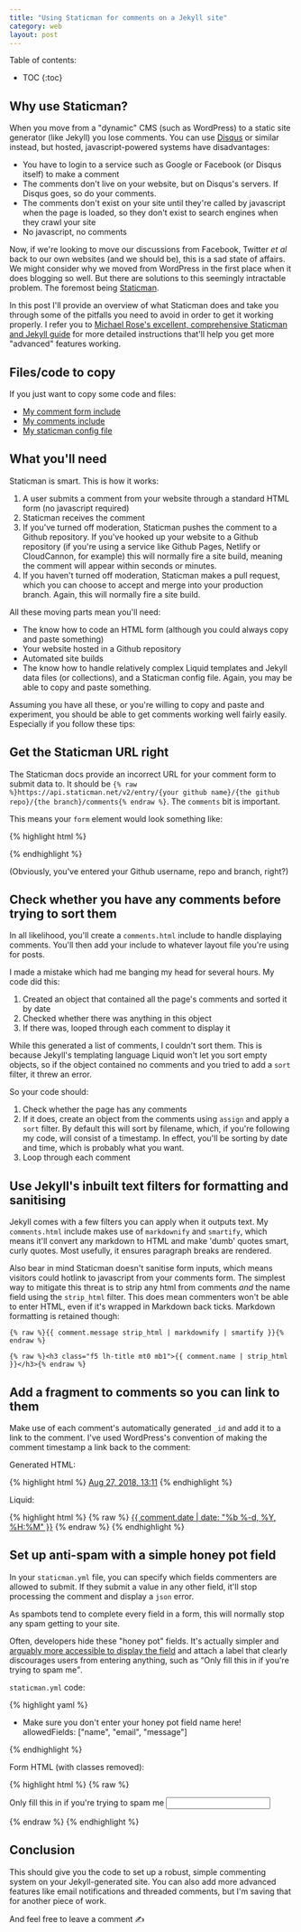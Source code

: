 ```yaml
---
title: "Using Staticman for comments on a Jekyll site"
category: web
layout: post
---
```

Table of contents:

* TOC
{:toc}

## Why use Staticman?

When you move from a "dynamic" CMS (such as WordPress) to a static site generator (like Jekyll) you lose comments. You can use [Disqus](https://disqus.com/) or similar instead, but hosted, javascript-powered systems have disadvantages:

- You have to login to a service such as Google or Facebook (or Disqus itself) to make a comment
- The comments don't live on your website, but on Disqus's servers. If Disqus goes, so do your comments.
- The comments don't exist on your site until they're called by javascript when the page is loaded, so they don't exist to search engines when they crawl your site
- No javascript, no comments

Now, if we're looking to move our discussions from Facebook, Twitter <i>et al</i> back to our own websites (and we should be), this is a sad state of affairs. We might consider why we moved from WordPress in the first place when it does blogging so well. But there are solutions to this seemingly intractable problem. The foremost being [Staticman](https://staticman.net).

In this post I'll provide an overview of what Staticman does and take you through some of the pitfalls you need to avoid in order to get it working properly. I refer you to [Michael Rose's excellent, comprehensive Staticman and Jekyll guide](https://mademistakes.com/articles/improving-jekyll-static-comments/) for more detailed instructions that'll help you get more "advanced" features working.

## Files/code to copy

If you just want to copy some code and files:

- [My comment form include](https://github.com/leonp/leon2/blob/master/_includes/comment-form.html)
- [My comments include](https://github.com/leonp/leon2/blob/master/_includes/comments.html)
- [My staticman config file](https://github.com/leonp/leon2/blob/master/staticman.yml)

## What you'll need

Staticman is smart. This is how it works:

1. A user submits a comment from your website through a standard HTML form (no javascript required)
2. Staticman receives the comment
3. If you've turned off moderation, Staticman pushes the comment to a Github repository. If you've hooked up your website to a Github repository (if you're using a service like Github Pages, Netlify or CloudCannon, for example) this will normally fire a site build, meaning the comment will appear within seconds or minutes.
4. If you haven't turned off moderation, Staticman makes a pull request, which you can choose to accept and merge into your production branch. Again, this will normally fire a site build.

All these moving parts mean you'll need:

- The know how to code an HTML form (although you could always copy and paste something)
- Your website hosted in a Github repository
- Automated site builds
- The know how to handle relatively complex Liquid templates and Jekyll data files (or collections), and a Staticman config file. Again, you may be able to copy and paste something.

Assuming you have all these, or you're willing to copy and paste and experiment, you should be able to get comments working well fairly easily. Especially if you follow these tips:

## Get the Staticman URL right

The Staticman docs provide an incorrect URL for your comment form to submit data to. It should be `{% raw %}https://api.staticman.net/v2/entry/{your github name}/{the github repo}/{the branch}/comments{% endraw %}`. The `comments` bit is important.

This means your `form` element would look something like:

{% highlight html %}
<form method="post" action="https://api.staticman.net/v2/entry/leonp/leon2/master/comments">
{% endhighlight %}

(Obviously, you've entered your Github username, repo and branch, right?)

## Check whether you have any comments before trying to sort them

In all likelihood, you'll create a `comments.html` include to handle displaying comments. You'll then add your include to whatever layout file you're using for posts.

I made a mistake which had me banging my head for several hours. My code did this:

1. Created an object that contained all the page's comments and sorted it by date
2. Checked whether there was anything in this object
3. If there was, looped through each comment to display it

While this generated a list of comments, I couldn't sort them. This is because Jekyll's templating language Liquid won't let you sort empty objects, so if the object contained no comments and you tried to add a `sort` filter, it threw an error.

So your code should:

1. Check whether the page has any comments
2. If it does, create an object from the comments using `assign` and apply a `sort` filter. By default this will sort by filename, which, if you're following my code, will consist of a timestamp. In effect, you'll be sorting by date and time, which is probably what you want.
3. Loop through each comment

## Use Jekyll's inbuilt text filters for formatting and sanitising

Jekyll comes with a few filters you can apply when it outputs text. My `comments.html` include makes use of `markdownify` and `smartify`, which means it'll convert any markdown to HTML and make 'dumb' quotes smart, curly quotes. Most usefully, it ensures paragraph breaks are rendered.

Also bear in mind Staticman doesn't sanitise form inputs, which means visitors could hotlink to javascript from your comments form. The simplest way to mitigate this threat is to strip any html from comments _and_ the name field using the `strip_html` filter. This does mean commenters won't be able to enter HTML, even if it's wrapped in Markdown back ticks. Markdown formatting is retained though:

`{% raw %}{{ comment.message strip_html | markdownify | smartify }}{% endraw %}`

`{% raw %}<h3 class="f5 lh-title mt0 mb1">{{ comment.name | strip_html }}</h3>{% endraw %}`

## Add a fragment to comments so you can link to them

Make use of each comment's automatically generated `_id` and add it to a link to the comment. I've used WordPress's convention of making the comment timestamp a link back to the comment:

Generated HTML:

{% highlight html %}
<a href="/posts/evening-edition-is-boring/#b029aec0-a9fa-11e8-88c0-ef9d7cca50b9">Aug 27, 2018, 13:11</a>
{% endhighlight %}

Liquid:

{% highlight html %}
{% raw %}
<a href="{{ page.url }}#{{ comment._id}}">{{ comment.date | date: "%b %-d, %Y, %H:%M" }}</a>
{% endraw %}
{% endhighlight %}

## Set up anti-spam with a simple honey pot field

In your `staticman.yml` file, you can specify which fields commenters are allowed to submit. If they submit a value in any other field, it'll stop processing the comment and display a `json` error.

As spambots tend to complete every field in a form, this will normally stop any spam getting to your site.

Often, developers hide these "honey pot" fields. It's actually simpler and [arguably more accessible to display the field](https://ux.stackexchange.com/questions/52916/what-is-the-best-way-to-hide-a-honeypot-captcha) and attach a label that clearly discourages users from entering anything, such as <q>Only fill this in if you're trying to spam me</q>.

`staticman.yml` code:

{% highlight yaml %}

* Make sure you don't enter your honey pot field name here!
allowedFields: ["name", "email", "message"]

{% endhighlight %}

Form HTML (with classes removed):

{% highlight html %}
{% raw %}

<label for="hp">Only fill this in if you're trying to spam me</label>
<input name="fields[hp]" id="hp" type="text">

{% endraw %}
{% endhighlight %}

## Conclusion

This should give you the code to set up a robust, simple commenting system on your Jekyll-generated site. You can also add more advanced features like email notifications and threaded comments, but I'm saving that for another piece of work.

And feel free to leave a comment ✍️
